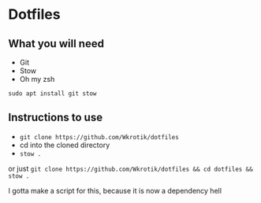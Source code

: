 # Dotfiles

## What you will need
- Git
- Stow
- Oh my zsh

`sudo apt install git stow`
## Instructions to use
- `git clone https://github.com/Wkrotik/dotfiles`
- cd into the cloned directory
- `stow .`

or just `git clone https://github.com/Wkrotik/dotfiles && cd dotfiles && stow .`

I gotta make a script for this, because it is now a dependency hell

